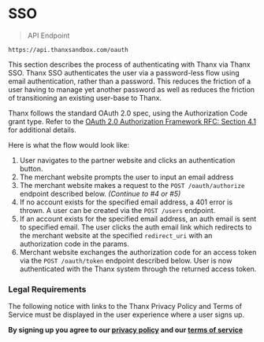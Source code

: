 # SSO

> API Endpoint

```
https://api.thanxsandbox.com/oauth
```

This section describes the process of authenticating with Thanx via Thanx
SSO. Thanx SSO authenticates the user via a password-less flow using email
authentication, rather than a password. This reduces the friction of a user
having to manage yet another password as well as reduces the friction of
transitioning an existing user-base to Thanx.

Thanx follows the standard OAuth 2.0 spec, using the Authorization Code grant
type. Refer to the
[OAuth 2.0 Authorization Framework RFC: Section 4.1](https://tools.ietf.org/html/rfc6749#section-4.1)
for additional details.

Here is what the flow would look like:

1. User navigates to the partner website and clicks an authentication button.
2. The merchant website prompts the user to input an email address
3. The merchant website makes a request to the `POST /oauth/authorize` endpoint
described below. *(Continue to #4 or #5)*
4. If no account exists for the specified email address, a 401 error is thrown.
A user can be created via the `POST /users` endpoint.
5. If an account exists for the specified email address, an auth email is sent
to specified email. The user clicks the auth email link which redirects to the
merchant website at the specified `redirect_uri` with an authorization code in
the params.
6. Merchant website exchanges the authorization code for an access token via
the `POST /oauth/token` endpoint described below. User is now authenticated
with the Thanx system through the returned access token.

### Legal Requirements

The following notice with links to the Thanx Privacy Policy and Terms
of Service must be displayed in the user experience where a user signs up.

**By signing up you agree to our
[privacy policy](https://app.thanx.com/privacy)
and our [terms of service](https://app.thanx.com/terms)**
